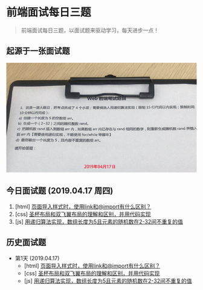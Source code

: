 # 前端面试每日三题

> 前端面试每日三题，以面试题来驱动学习，每天进步一点！

## 起源于一张面试题
![起源图](resource/images/begin.jpg)

## 今日面试题 (2019.04.17 周四)
1. [html] [页面导入样式时，使用link和@import有什么区别？](https://github.com/haizhilin2013/interview/issues/1)
2. [css] [圣杯布局和双飞翼布局的理解和区别，并用代码实现](https://github.com/haizhilin2013/interview/issues/2)
3. [js] [用递归算法实现，数组长度为5且元素的随机数在2-32间不重复的值](https://github.com/haizhilin2013/interview/issues/3)

## 历史面试题
- 第1天 (2019.04.17)
    - [html] [页面导入样式时，使用link和@import有什么区别？](https://github.com/haizhilin2013/interview/issues/1)
    - [css] [圣杯布局和双飞翼布局的理解和区别，并用代码实现](https://github.com/haizhilin2013/interview/issues/2)
    - [js] [用递归算法实现，数组长度为5且元素的随机数在2-32间不重复的值](https://github.com/haizhilin2013/interview/issues/3)



